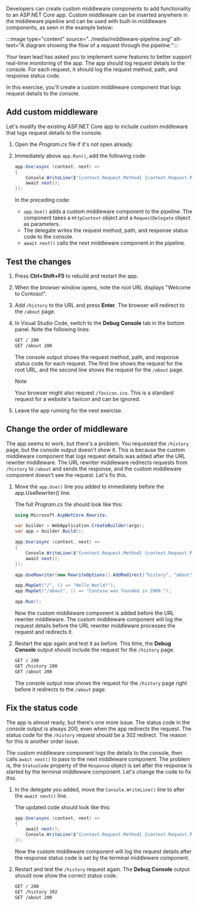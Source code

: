 Developers can create custom middleware components to add functionality to an ASP.NET Core app. Custom middleware can be inserted anywhere in the middleware pipeline and can be used with built-in middleware components, as seen in the example below:

:::image type="content" source="../media/middleware-pipeline.svg" alt-text="A diagram showing the flow of a request through the pipeline.":::

Your team lead has asked you to implement some features to better support real-time monitoring of the app. The app should log request details to the console. For each request, it should log the request method, path, and response status code.

In this exercise, you'll create a custom middleware component that logs request details to the console.

## Add custom middleware 

Let's modify the existing ASP.NET Core app to include custom middleware that logs request details to the console.

1. Open the *Program.cs* file if it's not open already.
1. Immediately above `app.Run()`, add the following code:

    ```csharp
    app.Use(async (context, next) =>
    {
        Console.WriteLine($"{context.Request.Method} {context.Request.Path} {context.Response.StatusCode}");
        await next(); 
    });
    ```

    In the preceding code:

    - `app.Use()` adds a custom middleware component to the pipeline. The component takes a `HttpContext` object and a `RequestDelegate` object as parameters.
    - The delegate writes the request method, path, and response status code to the console.
    - `await next()` calls the next middleware component in the pipeline.

## Test the changes

1. Press **Ctrl+Shift+F5** to rebuild and restart the app.
1. When the browser window opens, note the root URL displays "Welcome to Contoso!".
1. Add `/history` to the URL and press **Enter**. The browser will redirect to the `/about` page.
1. In Visual Studio Code, switch to the **Debug Console** tab in the bottom panel. Note the following lines:

    ```markdown
    GET / 200
    GET /about 200
    ```

    The console output shows the request method, path, and response status code for each request. The first line shows the request for the root URL, and the second line shows the request for the `/about` page.
    
    > [!NOTE]
    > Your browser might also request `/favicon.ico`. This is a standard request for a website's favicon and can be ignored.

1. Leave the app running for the next exercise.

## Change the order of middleware

The app seems to work, but there's a problem. You requested the `/history` page, but the console output doesn't show it. This is because the custom middleware component that logs request details was added after the URL rewriter middleware. The URL rewriter middleware redirects requests from `/history` to `/about` and sends the response, and the custom middleware component doesn't see the request. Let's fix this.

1. Move the `app.Use()` line you added to immediately before the app.UseRewriter() line.

    The full *Program.cs* file should look like this:

    ```csharp
    using Microsoft.AspNetCore.Rewrite;
    
    var builder = WebApplication.CreateBuilder(args);
    var app = builder.Build();
    
    app.Use(async (context, next) =>
    {
        Console.WriteLine($"{context.Request.Method} {context.Request.Path} {context.Response.StatusCode}");
        await next(); 
    });
    
    app.UseRewriter(new RewriteOptions().AddRedirect("history", "about"));
    
    app.MapGet("/", () => "Hello World!");
    app.MapGet("/about", () => "Contoso was founded in 2000.");
    
    app.Run();
    ```

    Now the custom middleware component is added before the URL rewriter middleware. The custom middleware component will log the request details before the URL rewriter middleware processes the request and redirects it.

1. Restart the app again and test it as before. This time, the **Debug Console** output should include the request for the `/history` page.

    ```md
    GET / 200
    GET /history 200
    GET /about 200
    ```

    The console output now shows the request for the `/history` page right before it redirects to the `/about` page.

## Fix the status code

The app is almost ready, but there's one more issue. The status code in the console output is always 200, even when the app redirects the request. The status code for the `/history` request should be a 302 redirect. The reason for this is another order issue.

The custom middleware component logs the details to the console, then calls `await next()` to pass to the next middleware component. The problem is, the `StatusCode` property of the `Response` object is set after the response is started by the terminal middleware component. Let's change the code to fix this.

1. In the delegate you added, move the `Console.WriteLine()` line to after the `await next()` line.

    The updated code should look like this:

    ```csharp
    app.Use(async (context, next) =>
    {
        await next(); 
        Console.WriteLine($"{context.Request.Method} {context.Request.Path} {context.Response.StatusCode}");
    });
    ```

    Now the custom middleware component will log the request details after the response status code is set by the terminal middleware component.

1. Restart and test the `/history` request again. The **Debug Console** output should now show the correct status code.

    ```md
    GET / 200
    GET /history 302
    GET /about 200
    ```


    
    